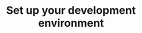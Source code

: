 ---
title: "Set up your development environment"
description: "To start building on Algorand, you will first need to prepare your development environment and need to get access to a node, or use third-party APIs to submit new transactions, read blockchain data, and manage wallets.This documentation shows you the different options available and explain its capabilities."
type: "tutorial"
category: "Algorand Developer Portal,Algorand Basics"
difficulty: "Basic"
summary: "Preparing the development environment to build on Algorand"
file_path: ""
image: "https://assets-global.website-files.com/5e39e095596498a8b9624af1/5ffca6e3e0d8ad9231cc2af6_Portfolio-course---final.png"
link: "Set up your development environment - Algorand Developer Portal"
status: "open"
---